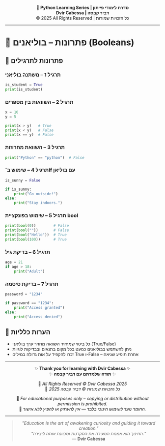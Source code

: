 <!-- DC_HEADER_START -->
<div align="center">

🐍 **Python Learning Series | סדרת לימודי פייתון**  
**Dvir Cabessa | דביר קבסה**  
© 2025 All Rights Reserved | כל הזכויות שמורות

</div>

---
<!-- DC_HEADER_END -->

# 📘 פתרונות – בוליאנים (Booleans)

## 🧪 פתרונות לתרגילים

### תרגיל 1 – משתנה בוליאני
```python
is_student = True
print(is_student)
```

### תרגיל 2 – השוואות בין מספרים
```python
x = 10
y = 5

print(x > y)   # True
print(x < y)   # False
print(x == y)  # False
```

### תרגיל 3 – השוואת מחרוזות
```python
print("Python" == "python")  # False
```

### תרגיל 4 – שימוש ב־if עם בוליאן
```python
is_sunny = False

if is_sunny:
    print("Go outside!")
else:
    print("Stay indoors.")
```

### תרגיל 5 – שימוש בפונקציית bool
```python
print(bool(0))        # False
print(bool(""))       # False
print(bool("Hello"))  # True
print(bool(100))      # True
```

### תרגיל 6 – בדיקת גיל
```python
age = 21
if age > 18:
    print("Adult")
```

### תרגיל 7 – בדיקת סיסמה
```python
password = "1234"

if password == "1234":
    print("Access granted")
else:
    print("Access denied")
```

## 💬 הערות כלליות
- כל ביטוי שמחזיר השוואה מחזיר ערך בוליאני (True/False)  
- ניתן להשתמש בבוליאנים כמעט בכל מקום בתנאים ובבדיקות לוגיות  
- זכרו להקפיד על אות גדולה במילים True ו-False – אחרת תופיע שגיאה

<!-- DC_FOOTER_START -->
---

<div align="center">

✨ **Thank you for learning with Dvir Cabessa** ✨  
✨ **תודה שלמדתם עם דביר קבסה** ✨  

📘 *All Rights Reserved © Dvir Cabessa 2025*  
📘 *כל הזכויות שמורות © דביר קבסה 2025*  

🔗 *For educational purposes only – copying or distribution without permission is prohibited.*  
🔗 *החומר נועד לשימוש חינוכי בלבד — אין להעתיק או להפיץ ללא אישור.*

---

> _"Education is the art of awakening curiosity and guiding it toward creation."_  
> _"החינוך הוא אמנות המעירה את הסקרנות ומכוונת אותה ליצירה."_  
> — **Dvir Cabessa**

</div>
<!-- DC_FOOTER_END -->

